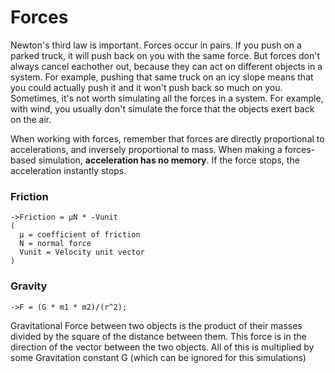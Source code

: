# Forces

Newton's third law is important.  Forces occur in pairs.  If you push on a parked truck, it will push back on you with the same force.  But forces don't always cancel eachother out, because they can act on different objects in a system.  For example, pushing that same truck on an icy slope means that you could actually push it and it won't push back so much on you.  Sometimes, it's not worth simulating all the forces in a system.  For example, with wind, you usually don't simulate the force that the objects exert back on the air.  

When working with forces, remember that forces are directly proportional to accelerations, and inversely proportional to mass.  When making a forces-based simulation,  __acceleration has no memory__.  If the force stops, the acceleration instantly stops.

### Friction
```
->Friction = μN * -Vunit
(
  μ = coefficient of friction
  N = normal force
  Vunit = Velocity unit vector
)
```

### Gravity
```
->F = (G * m1 * m2)/(r^2);
```
Gravitational Force between two objects is the product of their masses divided by the square of the distance between them.  This force is in the direction of the vector between the two objects.  All of this is multiplied by some Gravitation constant G (which can be ignored for this simulations)
